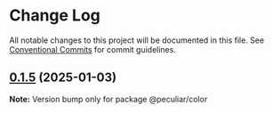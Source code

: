 # Change Log

All notable changes to this project will be documented in this file.
See [Conventional Commits](https://conventionalcommits.org) for commit guidelines.

## [0.1.5](https://github.com/PeculiarVentures/peculiar-ui/compare/@peculiar/color@0.1.4...@peculiar/color@0.1.5) (2025-01-03)

**Note:** Version bump only for package @peculiar/color
